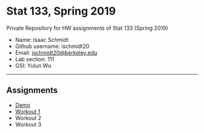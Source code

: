 # Stat 133, Spring 2019

Private Repository for HW assignments of Stat 133 (Spring 2019)

- Name: Isaac Schmidt
- Github username: ischmidt20
- Email: ischmidt20@berkeley.edu
- Lab section: 111
- GSI: Yulun Wu

-----

## Assignments

- [Demo](demo)
- [Workout 1](workout01)
- Workout 2
- Workout 3
